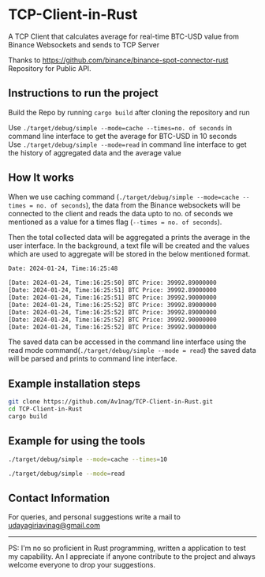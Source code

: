 # TCP-Client-in-Rust
A TCP Client that calculates average for real-time BTC-USD value from Binance Websockets and sends to TCP Server

Thanks to https://github.com/binance/binance-spot-connector-rust Repository for Public API. 

## Instructions to run the project
Build the Repo by running ```cargo build``` after cloning the repository and run 

Use ```./target/debug/simple --mode=cache --times=no. of seconds``` in command line interface to get the average for BTC-USD in 10 seconds  
Use ```./target/debug/simple --mode=read``` in command line interface to get the history of aggregated data and the average value

## How It works 

When we use caching command (```./target/debug/simple --mode=cache --times = no. of seconds```), the data from the Binance websockets will be connected to the client and reads the data upto to no. of seconds we mentioned as a value for a times flag (```--times = no. of seconds```).

Then the total collected data will be aggregated a prints the average in the user interface. In the background, a text file will be created and the values which are used to aggregate will be stored in the below mentioned format.

```bash
Date: 2024-01-24, Time:16:25:48
  
[Date: 2024-01-24, Time:16:25:50] BTC Price: 39992.89000000
[Date: 2024-01-24, Time:16:25:51] BTC Price: 39992.89000000
[Date: 2024-01-24, Time:16:25:51] BTC Price: 39992.90000000
[Date: 2024-01-24, Time:16:25:52] BTC Price: 39992.89000000
[Date: 2024-01-24, Time:16:25:52] BTC Price: 39992.89000000
[Date: 2024-01-24, Time:16:25:52] BTC Price: 39992.90000000
[Date: 2024-01-24, Time:16:25:52] BTC Price: 39992.90000000
```

The saved data can be accessed in the command line interface using the read mode command(```./target/debug/simple --mode = read```) the saved data will be parsed and prints to command line interface.


## Example installation steps

```bash
git clone https://github.com/Av1nag/TCP-Client-in-Rust.git
cd TCP-Client-in-Rust
cargo build
```


## Example for using the tools 
```bash
./target/debug/simple --mode=cache --times=10  
```

```bash
./target/debug/simple --mode=read
```


## Contact Information

For queries, and personal suggestions write a mail to udayagiriavinag@gmail.com

----
PS: I'm no so proficient in Rust programming, written a application to test my capability. An I appreciate if anyone contribute to the project and always welcome everyone to drop your suggestions.
